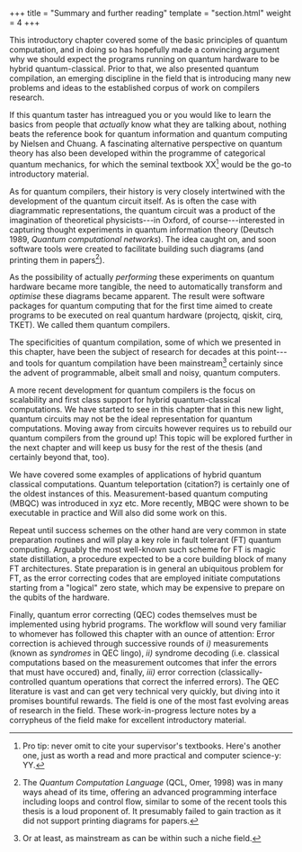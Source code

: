 +++
title = "Summary and further reading"
template = "section.html"
weight = 4
+++

This introductory chapter covered some of the basic principles of
quantum computation,
and in doing so has hopefully made a convincing argument why we should expect
the programs running on quantum hardware to be hybrid quantum-classical.
Prior to that, we also presented quantum compilation, an emerging discipline in
the field that is introducing many new problems and ideas to the established
corpus of work on compilers research.

If this quantum taster has intreagued you or you would like to learn the
basics from people that *actually* know what they are talking about,
nothing beats the reference book for quantum
information and quantum computing by Nielsen and Chuang.
A fascinating alternative perspective on quantum theory has also been developed
within the programme of categorical quantum mechanics, for which the
seminal textbook XX[^dodo] would be the go-to introductory material.
[^dodo]: Pro tip: never omit to cite your supervisor's textbooks. Here's
another one, just as worth a read and more practical and computer science-y: YY.

As for quantum compilers, their history is very closely intertwined with the
development of the quantum circuit itself.
As is often the case with diagrammatic representations,
the quantum circuit was a product of the imagination of
theoretical physicists---in Oxford, of course---interested
in capturing thought experiments in quantum information
theory (Deutsch 1989, _Quantum computational networks_).
The idea caught on, and soon software tools were created to facilitate
building such diagrams (and printing them in papers[^QCL]).

[^QCL]: The _Quantum Computation Language_ (QCL, Omer, 1998) was in many ways ahead of its time, offering
an advanced programming interface including loops and control flow,
similar to some of the recent tools this thesis is a loud proponent of.
It presumably failed to gain traction as it did not support printing diagrams for
papers.

As the possibility of actually *performing* these experiments on quantum hardware
became more tangible,
the need to automatically transform and *optimise* these diagrams became apparent.
The result were software packages for quantum computing that for the first time
aimed to create programs to be executed on real quantum hardware (projectq, qiskit, cirq, TKET).
We called them quantum compilers.

The specificities of quantum compilation, some of which we presented in this
chapter, have been the subject of research for decades at this point---and
tools for quantum compilation have been mainstream[^mainstr] certainly since the
advent of programmable, albeit small and noisy, quantum computers.

[^mainstr]: Or at least, as mainstream as can be within such a niche field.

A more recent development for quantum compilers is the focus on scalability
and first class support for hybrid quantum-classical computations.
We have started to see in this chapter that in this new light, quantum
circuits may not be the ideal representation for quantum computations.
Moving away from circuits however requires us to rebuild our quantum
compilers from the ground up!
This topic will be explored further in the next chapter and will keep us
busy for the rest of the thesis (and certainly beyond that, too).

We have covered some examples of applications of hybrid quantum classical
computations.
Quantum teleportation (citation?) is certainly one of the oldest instances
of this.
Measurement-based quantum computing (MBQC) was introduced in xyz etc.
More recently, MBQC were shown to be executable in practice and Will also did
some work on this.

Repeat until success schemes on the other hand
are very common in state preparation routines and will play a key role in fault
tolerant (FT) quantum computing.
Arguably the most well-known such scheme for FT is magic state distillation,
a procedure expected to be a core building block of many FT architectures.
State preparation is in general an ubiquitous problem for FT, as the error
correcting codes that are employed initiate computations starting from a 
"logical" zero state, which may be expensive to prepare on the qubits of the
hardware.

Finally, quantum error correcting (QEC) codes themselves must be implemented
using hybrid programs.
The workflow will sound very familiar to whomever has followed this chapter
with an ounce of attention:
Error correction is achieved through successive rounds of
_i)_ measurements (known as _syndromes_ in QEC lingo),
_ii)_ syndrome decoding (i.e. classical computations based on the
measurement outcomes that infer the errors that must have occured)
and, finally,
_iii)_ error correction (classically-controlled quantum operations that
correct the inferred errors).
The QEC literature is vast and can get very technical very quickly, but 
diving into it promises bountiful rewards.
The field is one of the most fast evolving areas of research in the field.
These work-in-progress lecture notes by a corrypheus of the field make
for excellent introductory material.